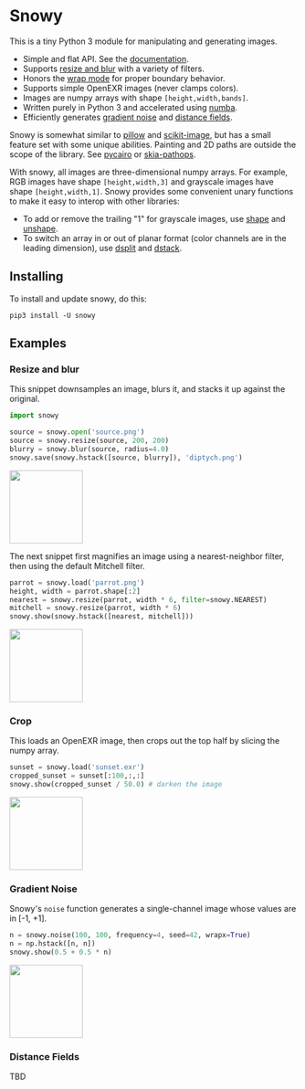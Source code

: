 <!--

Can inspect print the source for a func?  Make the docs literate!

Why do periods have preceding space?  Why are bullets so spaced out?

Add docstrings for reshape, unshape, dstack, dsplit that show the entire src.

add README examples of:
  adding alpha to cut out a circle
  combining R G B planes
  splitting R G B planes
    r,g,b = np.split(imgarray, 3, axis=2)
  removing white background and adding drop shadow
  terse island gen

ops
  add_border should be more efficient
  blit
  snowy dstack dsplit (join / split aliases)
  docstrings for all funcs
  add tests for color images
  hstack, vstack
  hflip, vflip
  blit
  add_border
  split, join

travis

open graph tags and thumbnail

blog entry
  Use filament to draw reflective sphere with and without HDR

post-blog entry

  add fractal.py with the mandelbrot example from numba

  variable radius blur (radius multiplier is a fn not a constant)
    use numba to help speed this
    NOTE this function is very slow; if possible, it's better to
    blur an entire image and compose it with a mask
    (maybe give an example too)

  prefiltering as seen in docs/hoppe
  pixel art scaling algorithm(s)

-->

# Snowy

This is a tiny Python 3 module for manipulating and generating images.
- Simple and flat API. See the [documentation](https://github.prideout.net/snowy/).
- Supports [resize and blur](#resize-and-blur) with a variety of filters.
- Honors the [wrap mode]() for proper boundary behavior.
- Supports simple OpenEXR images (never clamps colors).
- Images are numpy arrays with shape `[height,width,bands]`.
- Written purely in Python 3 and accelerated using [numba](https://numba.pydata.org/).
- Efficiently generates [gradient noise](#gradient-noise) and [distance fields](#distance-fields).

Snowy is somewhat similar to [pillow](https://python-pillow.org/) and
[scikit-image](https://scikit-image.org/), but has a small feature set with some unique abilities.
Painting and 2D paths are outside the scope of the library. See
  [pycairo](https://pycairo.readthedocs.io/en/latest/) or
  [skia-pathops](https://github.com/fonttools/skia-pathops).

With snowy, all images are three-dimensional numpy arrays. For example, RGB images have shape
`[height,width,3]` and grayscale images have shape `[height,width,1]`. Snowy provides some
convenient unary functions to make it easy to interop with other libraries:
- To add or remove the trailing "1" for grayscale images, use [shape](#shape) and
[unshape](#unshape).
- To switch an array in or out of planar format (color channels are in the leading dimension), use
[dsplit](#dsplit) and [dstack](#dstack).

## Installing

To install and update snowy, do this:

`pip3 install -U snowy`

## Examples

### Resize and blur

This snippet downsamples an image, blurs it, and stacks it up against the original.

```python
import snowy

source = snowy.open('source.png')
source = snowy.resize(source, 200, 200)
blurry = snowy.blur(source, radius=4.0)
snowy.save(snowy.hstack([source, blurry]), 'diptych.png')
```

<img src="https://github.com/prideout/snowy/raw/master/docs/diptych.png" height="128px">

The next snippet first magnifies an image using a nearest-neighbor filter, then using the default
Mitchell filter.

```python
parrot = snowy.load('parrot.png')
height, width = parrot.shape[:2]
nearest = snowy.resize(parrot, width * 6, filter=snowy.NEAREST) 
mitchell = snowy.resize(parrot, width * 6)
snowy.show(snowy.hstack([nearest, mitchell]))
```

<img src="https://github.com/prideout/snowy/raw/master/docs/diptych-parrot.png" height="128px">

### Crop

This loads an OpenEXR image, then crops out the top half by slicing the numpy array.

```python
sunset = snowy.load('sunset.exr')
cropped_sunset = sunset[:100,:,:]
snowy.show(cropped_sunset / 50.0) # darken the image
```

<img src="https://github.com/prideout/snowy/raw/master/docs/cropped-sunset.png" height="128px">

### Gradient Noise

Snowy's `noise` function generates a single-channel image whose values are in [-1,&nbsp;+1].

```python
n = snowy.noise(100, 100, frequency=4, seed=42, wrapx=True)
n = np.hstack([n, n])
snowy.show(0.5 + 0.5 * n)
```

<img src="https://github.com/prideout/snowy/raw/master/docs/noise.png" height="128px">

### Distance Fields

TBD

